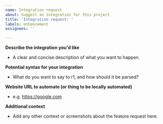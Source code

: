 ```yaml
---
name: Integration request
about: Suggest an integration for this project
title: 'Integration request: '
labels: enhancement
assignees: ''

---
```


**Describe the integration you'd like**
- A clear and concise description of what you want to happen.

**Potential syntax for your integration**
- What do you want to say to r1, and how should it be parsed?

**Website URL to automate (or thing to be locally automated)**
- e.g. https://google.com

**Additional context**
- Add any other context or screenshots about the feature request here.
